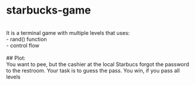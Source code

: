 # starbucks-game
<br/>
It is a terminal game with multiple levels that uses:<br/>
- rand() function<br/>
- control flow<br/>

<br/>
## Plot:<br/>
You want to pee, but the cashier at the local Starbucs forgot the password to the restroom. Your task is to guess the pass. You win, if you pass all levels
